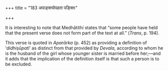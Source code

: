 +++
title = "183 अपाङ्क्त्योपहता पङ्क्तिः"

+++


It is interesting to note that Medhātithi states that “some people have
held that the present verse does not form part of the text at all.”
(*Trans*, p. 194).

This verse is quoted in *Aparārka* (p. 452) as providing a definition of
‘*didhiṣūpati*’ as distinct from that provided by *Devala*, according to
whom he is the husband of the girl whose younger sister is married
before her;—and it adds that the implication of the definition itself is
that such a person is to be excluded.



